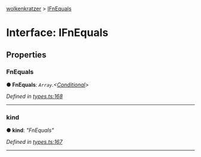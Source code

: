[wolkenkratzer](../README.md) > [IFnEquals](../interfaces/ifnequals.md)



# Interface: IFnEquals


## Properties
<a id="fnequals"></a>

###  FnEquals

**●  FnEquals**:  *`Array`.<[Conditional](../#conditional)>* 

*Defined in [types.ts:168](https://github.com/arminhammer/wolkenkratzer/blob/aef6abd/src/types.ts#L168)*





___

<a id="kind"></a>

###  kind

**●  kind**:  *"FnEquals"* 

*Defined in [types.ts:167](https://github.com/arminhammer/wolkenkratzer/blob/aef6abd/src/types.ts#L167)*





___


